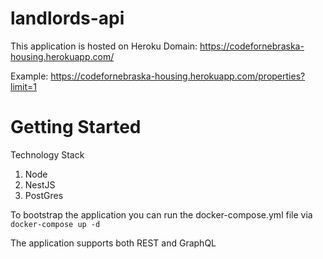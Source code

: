 # landlords-api
This application is hosted on Heroku
Domain:
https://codefornebraska-housing.herokuapp.com/

Example:
https://codefornebraska-housing.herokuapp.com/properties?limit=1

# Getting Started
Technology Stack
1. Node
2. NestJS
3. PostGres

To bootstrap the application you can run the docker-compose.yml file via `docker-compose up -d`

The application supports both REST and GraphQL
